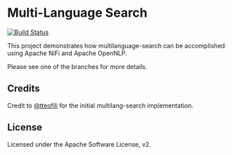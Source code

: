 # Multi-Language Search

[![Build Status](https://travis-ci.org/jzonthemtn/multilanguage-search.svg?branch=master)](https://travis-ci.org/jzonthemtn/multilanguage-search)

This project demonstrates how multilanguage-search can be accomplished using Apache NiFi and Apache OpenNLP.

Please see one of the branches for more details.

## Credits

Credit to [@tteofili](https://github.com/tteofili) for the initial multilang-search implementation.

## License

Licensed under the Apache Software License, v2.
